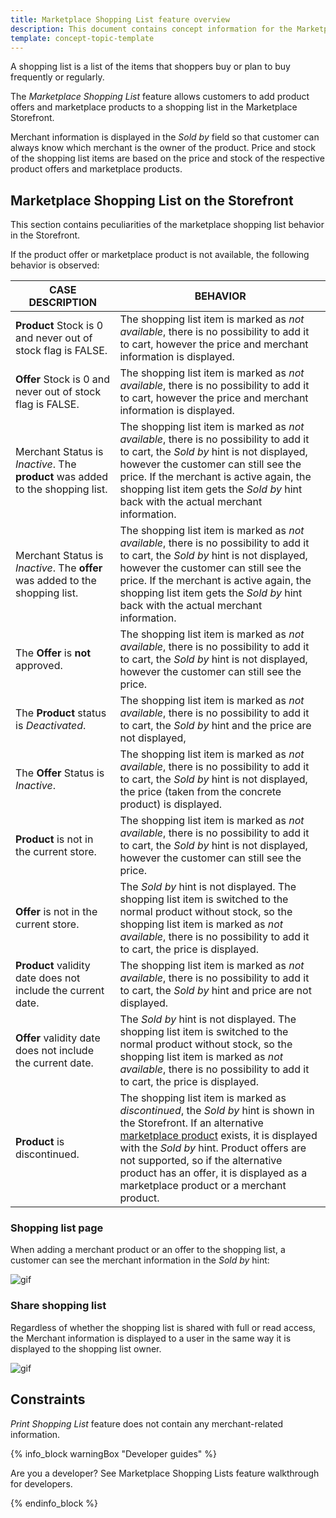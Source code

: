 ```yaml
---
title: Marketplace Shopping List feature overview
description: This document contains concept information for the Marketplace Shopping List feature.
template: concept-topic-template
---
```


A shopping list is a list of the items that shoppers buy or plan to buy frequently or regularly.

The *Marketplace Shopping List* feature allows customers to add product offers and marketplace products to a shopping list in the Marketplace Storefront.

Merchant information is displayed in the *Sold by* field so that customer can always know which merchant is the owner of the product. Price and stock of the shopping list items are based on the price and stock of the respective product offers and marketplace products.

## Marketplace Shopping List on the Storefront

This section contains peculiarities of the marketplace shopping list behavior in the Storefront.

If the product offer or marketplace product is not available, the following behavior is observed:

<div class="width-100">

| CASE DESCRIPTION   | BEHAVIOR    |
| ------------------ | --------------------------- |
| **Product** Stock is 0 and never out of stock flag is FALSE. | The shopping list item is marked as *not available*, there is no possibility to add it to cart, however the price and merchant information is displayed. |
| **Offer** Stock is 0 and never out of stock flag is FALSE.   | The shopping list item is marked as *not available*, there is no possibility to add it to cart, however the price and merchant information is displayed. |
| Merchant Status is *Inactive*. The  **product** was added to the shopping list. | The shopping list item is marked as *not available*, there is no possibility to add it to cart, the *Sold by* hint is not displayed, however the customer can still see the price. If the merchant is active again, the shopping list item gets the *Sold by* hint back with the actual merchant information. |
| Merchant Status is *Inactive*. The **offer** was added to the shopping list. | The shopping list item is marked as *not available*, there is no possibility to add it to cart, the *Sold by* hint is not displayed, however the customer can still see the price. If the merchant is active again, the shopping list item gets the *Sold by* hint back with the actual merchant information. |
| The **Offer** is **not** approved.                           | The shopping list item is marked as *not available*, there is no possibility to add it to cart, the *Sold by* hint is not displayed, however the customer can still see the price. |
| The **Product** status is *Deactivated*.                     | The shopping list item is marked as *not available*, there is no possibility to add it to cart, the *Sold by* hint and the price are not displayed, |
| The **Offer** Status is *Inactive*.                          | The shopping list item is marked as *not available*, there is no possibility to add it to cart, the *Sold by* hint is not displayed, the price (taken from the concrete product) is displayed. |
| **Product** is not in the current store.                     | The shopping list item is marked as *not available*, there is no possibility to add it to cart, the *Sold by* hint is not displayed, however the customer can still see the price. |
| **Offer** is not in the current store.                       | The *Sold by* hint is not displayed. The shopping list item is switched to the normal product without stock, so the shopping list item is marked as *not available*, there is no possibility to add it to cart, the price is displayed. |
| **Product** validity date does not include the current date. | The shopping list item is marked as *not available*, there is no possibility to add it to cart, the *Sold by* hint and price are not displayed. |
| **Offer** validity date does not include the current date.   | The *Sold by* hint is not displayed. The shopping list item is switched to the normal product without stock, so the shopping list item is marked as *not available*, there is no possibility to add it to cart, the price is displayed. |
| **Product** is discontinued.                                 | The shopping list item is marked as *discontinued*, the *Sold by* hint is shown in the Storefront. If an alternative [marketplace product](/docs/marketplace/user/features/{{page.version}}/marketplace-product-feature-overview.html) exists, it is displayed with the  *Sold by* hint. Product offers are not supported, so if the alternative product has an offer, it is displayed as a marketplace product or a merchant product. |

</div>

### Shopping list page

When adding a merchant product or an offer to the shopping list, a customer can see the merchant information in the *Sold by* hint:

![gif](https://spryker.s3.eu-central-1.amazonaws.com/docs/Marketplace/user+guides/Features/Marketplace+Shopping+List/add-marketplace-product-and-offer-to-shopping-list.gif)

### Share shopping list

Regardless of whether the shopping list is shared with full or read access, the Merchant information is displayed to a user in the same way it is displayed to the shopping list owner.

![gif](https://spryker.s3.eu-central-1.amazonaws.com/docs/Marketplace/user+guides/Features/Marketplace+Shopping+List/share-shopping-list.gif)


## Constraints

*Print Shopping List* feature does not contain any merchant-related information.

{% info_block warningBox "Developer guides" %}

Are you a developer? See Marketplace Shopping Lists feature walkthrough <!---LINK--> for developers.

{% endinfo_block %}